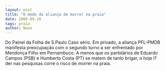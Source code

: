 ```yaml
---
layout: post
title: "O medo da aliança de morrer na praia"
date: 2006-09-28
tags: praia
author: None
---
```

Do Painel da Folha de S.Paulo
Caso sério. Em privado, a aliança PFL-PMDB manifesta preocupação com o segundo turno a ser enfrentado por Mendonça Filho em Pernambuco. A menos que os partidários de Eduardo Campos (PSB) e Humberto Costa (PT) se matem de tanto brigar, o hoje l?der nas pesquisas corre o risco de morrer na praia. 